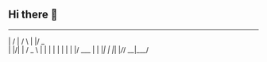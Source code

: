 ## Hi there 👋
__  __    _    _  ___ 
|  \/  |  / \  | |/ _ \
| |\/| | / _ \ | | | | |
| |  | |/ ___ \| | |_| |
|_|  |_/_/   \_\_|\___/
<!--
**conanzero/conanzero** is a ✨ _special_ ✨ repository because its `README.md` (this file) appears on your GitHub profile.

Here are some ideas to get you started:

- 🔭 I’m currently working on ...
- 🌱 I’m currently learning ...
- 👯 I’m looking to collaborate on ...
- 🤔 I’m looking for help with ...
- 💬 Ask me about ...
- 📫 How to reach me: ...
- 😄 Pronouns: ...
- ⚡ Fun fact: ...
-->
